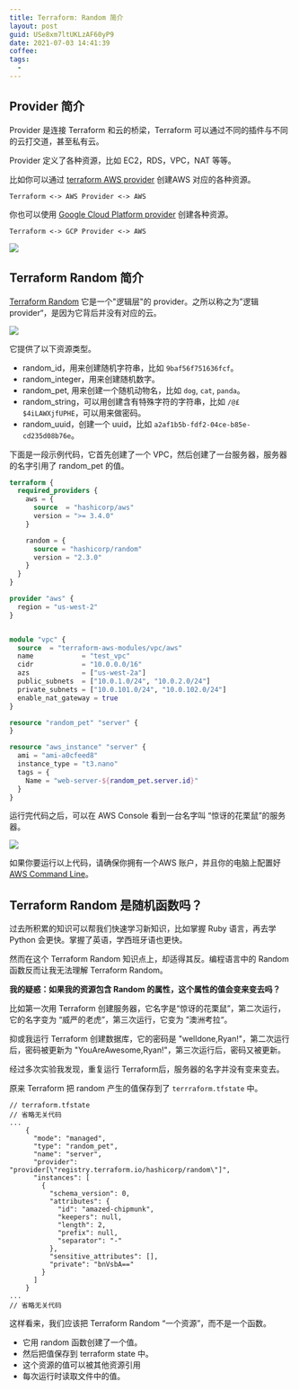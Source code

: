 ```yaml
---
title: Terraform: Random 简介
layout: post
guid: USe8xm7ltUKLzAF60yP9
date: 2021-07-03 14:41:39
coffee:
tags:
  -
---
```


## Provider 简介

Provider 是连接 Terraform 和云的桥梁，Terraform 可以通过不同的插件与不同的云打交道，甚至私有云。

Provider 定义了各种资源，比如 EC2，RDS，VPC，NAT 等等。

比如你可以通过 [terraform AWS provider](https://github.com/hashicorp/terraform-provider-aws) 创建AWS 对应的各种资源。

```
Terraform <-> AWS Provider <-> AWS
```

你也可以使用 [Google Cloud Platform provider](https://github.com/hashicorp/terraform-provider-google) 创建各种资源。

```
Terraform <-> GCP Provider <-> AWS
```


![](https://mednoter.com/media/files/2021/2021-07-03-terraform-providers.png)


## Terraform Random 简介

[Terraform Random](https://registry.terraform.io/providers/hashicorp/random/latest/docs/resources/uuid) 它是一个"逻辑层"的 provider。之所以称之为”逻辑provider“，是因为它背后并没有对应的云。

![](https://mednoter.com/media/files/2021/2021-07-03_16-16-44.jpg)


它提供了以下资源类型。

- random_id，用来创建随机字符串，比如 `9baf56f751636fcf`。
- random_integer，用来创建随机数字。
- random_pet, 用来创建一个随机动物名，比如 `dog`, `cat`, `panda`。
- random_string，可以用创建含有特殊字符的字符串，比如 `/@£$4iLAWXjfUPHE`，可以用来做密码。
- random_uuid，创建一个 uuid，比如 `a2af1b5b-fdf2-04ce-b85e-cd235d08b76e`。


下面是一段示例代码，它首先创建了一个 VPC，然后创建了一台服务器，服务器的名字引用了 random_pet 的值。

```terraform
terraform {
  required_providers {
    aws = {
      source  = "hashicorp/aws"
      version = ">= 3.4.0"
    }

    random = {
      source = "hashicorp/random"
      version = "2.3.0"
    }
  }
}

provider "aws" {
  region = "us-west-2"
}


module "vpc" {
  source  = "terraform-aws-modules/vpc/aws"
  name            = "test_vpc" 
  cidr            = "10.0.0.0/16"
  azs             = ["us-west-2a"]
  public_subnets  = ["10.0.1.0/24", "10.0.2.0/24"]
  private_subnets = ["10.0.101.0/24", "10.0.102.0/24"]
  enable_nat_gateway = true
}

resource "random_pet" "server" {
}

resource "aws_instance" "server" {
  ami = "ami-a0cfeed8"
  instance_type = "t3.nano"
  tags = {
    Name = "web-server-${random_pet.server.id}"
  }
}

```

运行完代码之后，可以在 AWS Console 看到一台名字叫 “惊讶的花栗鼠”的服务器。

![](https://mednoter.com/media/files/2021/2021-07-03_15-32-23.png)

如果你要运行以上代码，请确保你拥有一个AWS 账户，并且你的电脑上配置好 [AWS Command Line](https://aws.amazon.com/cli/)。

## Terraform Random 是随机函数吗？

过去所积累的知识可以帮我们快速学习新知识，比如掌握 Ruby 语言，再去学 Python 会更快。掌握了英语，学西班牙语也更快。

然而在这个 Terraform Random 知识点上，却适得其反。编程语言中的 Random 函数反而让我无法理解 Terraform Random。

**我的疑惑：如果我的资源包含 Random 的属性，这个属性的值会变来变去吗？**

比如第一次用 Terraform 创建服务器，它名字是“惊讶的花栗鼠”，第二次运行，它的名字变为 “威严的老虎”，第三次运行，它变为 ”澳洲考拉“。

抑或我运行 Terraform 创建数据库，它的密码是 "welldone,Ryan!"，第二次运行后，密码被更新为 "YouAreAwesome,Ryan!"，第三次运行后，密码又被更新。

经过多次实验我发现，重复运行 Terraform后，服务器的名字并没有变来变去。

原来 Terraform 把 random 产生的值保存到了 `terrraform.tfstate` 中。

```
// terraform.tfstate
// 省略无关代码
...
    {
      "mode": "managed",
      "type": "random_pet",
      "name": "server",
      "provider": "provider[\"registry.terraform.io/hashicorp/random\"]",
      "instances": [
        {
          "schema_version": 0,
          "attributes": {
            "id": "amazed-chipmunk",
            "keepers": null,
            "length": 2,
            "prefix": null,
            "separator": "-"
          },
          "sensitive_attributes": [],
          "private": "bnVsbA=="
        }
      ]
    }
...
// 省略无关代码
```

这样看来，我们应该把 Terraform Random “一个资源”，而不是一个函数。

- 它用 random 函数创建了一个值。
- 然后把值保存到 terraform state 中。
- 这个资源的值可以被其他资源引用
- 每次运行时读取文件中的值。
